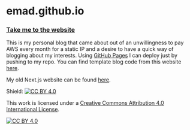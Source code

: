 # emad.github.io

### [Take me to the website](https://emad-siddiq.github.io)

This is my personal blog that came about out of an unwillingness to pay AWS every month for a static IP and 
a desire to have a quick way of blogging about my interests. Using [GitHub Pages](https://pages.github.com/)
I can deploy just by pushing to my repo. You can find template blog code from this website [here](https://github.com/emad-siddiq/emad-siddiq.github.io/tree/main/static/html/blogs/template).


My old Next.js website can be found [here](https://github.com/emad-siddiq/personal_website). 


Shield: [![CC BY 4.0][cc-by-shield]][cc-by]

This work is licensed under a
[Creative Commons Attribution 4.0 International License][cc-by].

[![CC BY 4.0][cc-by-image]][cc-by]

[cc-by]: http://creativecommons.org/licenses/by/4.0/
[cc-by-image]: https://i.creativecommons.org/l/by/4.0/88x31.png
[cc-by-shield]: https://img.shields.io/badge/License-CC%20BY%204.0-lightgrey.svg
